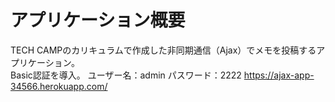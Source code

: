 # アプリケーション概要
TECH CAMPのカリキュラムで作成した非同期通信（Ajax）でメモを投稿するアプリケーション。  
Basic認証を導入。
ユーザー名：admin
パスワード：2222
https://ajax-app-34566.herokuapp.com/